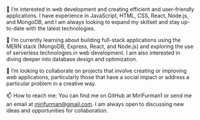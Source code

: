 👀 I’m interested in web development and creating efficient and user-friendly applications. 
I have experience in JavaScript, HTML, CSS, React, Node.js, and MongoDB, 
and I am always looking to expand my skillset and stay up-to-date with the latest technologies.

🌱 I’m currently learning about building full-stack applications using the MERN stack (MongoDB, Express, React, and Node.js) 
and exploring the use of serverless technologies in web development. I am also interested in diving deeper into database design and optimization.

💞️ I’m looking to collaborate on projects that involve creating or improving web applications, 
particularly those that have a social impact or address a particular problem in a creative way.

📫 How to reach me: You can find me on GitHub at MiriFurman1 or send me an email at mirifurman@gmail.com. 
I am always open to discussing new ideas and opportunities for collaboration.
<!---
MiriFurman1/MiriFurman1 is a ✨ special ✨ repository because its `README.md` (this file) appears on your GitHub profile.
You can click the Preview link to take a look at your changes.
--->
